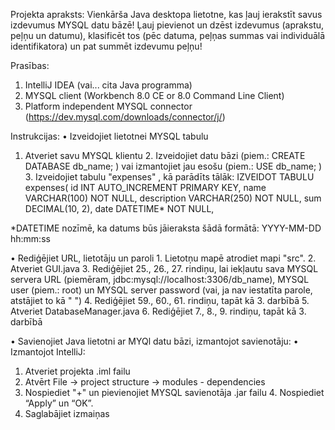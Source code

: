 Projekta apraksts:
Vienkārša Java desktopa lietotne, kas ļauj ierakstīt savus izdevumus MYSQL datu bāzē!
Ļauj pievienot un dzēst izdevumus (aprakstu, peļņu un datumu), klasificēt tos (pēc datuma, peļņas summas vai individuālā identifikatora) un pat summēt izdevumu peļņu!

Prasības:
1. IntelliJ IDEA (vai... cita Java programma)
2. MYSQL client (Workbench 8.0 CE or 8.0 Command Line Client)
3. Platform independent MYSQL connector (https://dev.mysql.com/downloads/connector/j/)

Instrukcijas:
• Izveidojiet lietotnei MYSQL tabulu
 1. Atveriet savu MYSQL klientu
 2. Izveidojiet datu bāzi (piem.: CREATE DATABASE db_name; ) vai izmantojiet jau esošu (piem.: USE db_name; )
 3. Izveidojiet tabulu "expenses" , kā parādīts tālāk:
 IZVEIDOT TABULU expenses(
  id INT AUTO_INCREMENT PRIMARY KEY,
  name VARCHAR(100) NOT NULL,
  description VARCHAR(250) NOT NULL,
  sum DECIMAL(10, 2),
  date DATETIME* NOT NULL, 

 *DATETIME nozīmē, ka datums būs jāieraksta šādā formātā: YYYY-MM-DD hh:mm:ss 

 • Rediģējiet URL, lietotāju un paroli
 1. Lietotņu mapē atrodiet mapi "src".
 2. Atveriet GUI.java
 3. Rediģējiet 25., 26., 27. rindiņu, lai iekļautu sava MYSQL servera URL (piemēram, jdbc:mysql://localhost:3306/db_name), MYSQL user (piem.: root) un MYSQL server password (vai, ja  nav iestatīta parole, atstājiet to kā " ")
 4. Rediģējiet 59., 60., 61. rindiņu, tapāt kā 3. darbībā
 5. Atveriet DatabaseManager.java
 6. Rediģējiet 7., 8., 9. rindiņu, tapāt kā 3. darbībā

 • Savienojiet Java lietotni ar MYQl datu bāzi, izmantojot savienotāju:
 • Izmantojot IntelliJ:
 1. Atveriet projekta .iml failu
 2. Atvērt File -> project structure -> modules - dependencies 
 3. Nospiediet "+" un pievienojiet MYSQL savienotāja .jar failu
 4. Nospiediet “Apply” un “OK”.
 5. Saglabājiet izmaiņas
